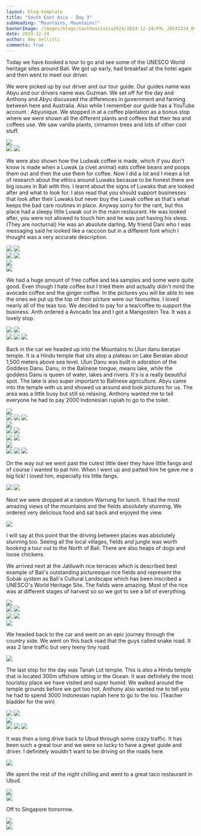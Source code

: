 ```yaml
---
layout: blog-template
title: "South East Asia - Day 3"
subHeading: "Mountains, Mountains!"
bannerImage: /images/blogs/southeastasia2024/2024-12-24/PXL_20241224_042133782.MP.jpg_compressed.JPEG
date: 2024-12-24
author: Amy Sellitti
comments: true
---
```

Today we have booked a tour to go and see some of the UNESCO World heritage sites around Bali. We got up early, had breakfast at the hotel again and then went to meet our driver. 

We were picked up by our driver and our tour guide. Our guides name was Abyu and our drivers name was Guzman. We set off for the day and Anthony and Abyu discussed the differences in government and farming between here and Australia.  Also while I remember our guide has a YouTube account : Abyunique. We stopped in at a coffee plantation as a bonus stop where we were shown all the different plants and coffees that their tea and coffees use. We saw vanilla plants, cinnamon trees and lots of other cool stuff. 

<div class="center-image"><img src="http://photos-2.asapadventures.com/blogs/2024southeastasia/2024-12-24/PXL_20241224_022156879.jpg_compressed.JPEG"/></div>
<div class="grid-2c">
  <img src="http://photos-2.asapadventures.com/blogs/2024southeastasia/2024-12-24/PXL_20241224_025555466.jpg_compressed.JPEG"/>
  <img src="http://photos-2.asapadventures.com/blogs/2024southeastasia/2024-12-24/PXL_20241224_025617845.jpg_compressed.JPEG"/>
</div>

We were also shown how the Ludwak coffee is made, which if you don't know is made when a Luwak (a civet animal) eats coffee beans and poops them out and then the use them for coffee. Now I did a lot and I mean a lot of research about the ethics around Luwaks because to be honest there are big issues in Bali with this. I learnt about the signs of Luwaks that are looked after and what to look for. I also read that you should support businesses that look after their Luwaks but never buy the Luwak coffee as that's what keeps the bad care routines in place. Anyway sorry for the rant, but this place had a sleepy little Luwak out in the main restaurant. He was looked after, you were not allowed to touch him and he was just having his sleep. (They are nocturnal) He was an absolute darling. My friend Dani who I was messaging said he looked like a raccoon but in a different font which I thought was a very accurate description.

<div class="grid-2c">
  <img src="http://photos-2.asapadventures.com/blogs/2024southeastasia/2024-12-24/PXL_20241224_025843922.jpg_compressed.JPEG"/>
  <img src="http://photos-2.asapadventures.com/blogs/2024southeastasia/2024-12-24/PXL_20241224_025858634.MP.jpg_compressed.JPEG"/>
</div>
<div class="grid-2c">
  <img src="http://photos-2.asapadventures.com/blogs/2024southeastasia/2024-12-24/PXL_20241224_025942042.jpg_compressed.JPEG"/>
  <img src="http://photos-2.asapadventures.com/blogs/2024southeastasia/2024-12-24/PXL_20241224_030114386.jpg_compressed.JPEG"/>
</div>
<div class="center-image"><img src="http://photos-2.asapadventures.com/blogs/2024southeastasia/2024-12-24/PXL_20241224_033608609.jpg_compressed.JPEG"/></div>
<div class="center-image"><img src="http://photos-2.asapadventures.com/blogs/2024southeastasia/2024-12-24/PXL_20241224_030746397.jpg_compressed.JPEG"/></div>

We had a huge amount of free coffee and tea samples and some were quite good. Even though I hate coffee but I tried them and actually didn't mind the avocado coffee and the ginger coffee.  In the pictures you will be able to see the ones we put up the top of their picture were our favourites. I loved nearly all of the teas too. We decided to pay for a tea/coffee to support the business. Anth ordered a Avocado tea and I got a Mangostein Tea. It was a lovely stop.

<div class="grid-2c">
  <img src="http://photos-2.asapadventures.com/blogs/2024southeastasia/2024-12-24/PXL_20241224_031424446.jpg_compressed.JPEG"/>
  <img src="http://photos-2.asapadventures.com/blogs/2024southeastasia/2024-12-24/PXL_20241224_032113124.jpg_compressed.JPEG"/>
</div>
<div class="grid-1l-2w">
  <img src="http://photos-2.asapadventures.com/blogs/2024southeastasia/2024-12-24/PXL_20241224_031559620.jpg_compressed.JPEG"/>
  <img src="http://photos-2.asapadventures.com/blogs/2024southeastasia/2024-12-24/PXL_20241224_032836575.jpg_compressed.JPEG"/>
  <img src="http://photos-2.asapadventures.com/blogs/2024southeastasia/2024-12-24/PXL_20241224_032006240.jpg_compressed.JPEG"/>
</div>

Back in the car we headed up into the Mountains to Ulun danu beratan temple. It  is a Hindu temple that sits atop a plateau on Lake Beratan about 1,500 meters above sea level. 
Ulun Danu was built in adoration of the Goddess Danu. Danu, in the Balinese tongue, means lake, while the goddess Danu is queen of water, lakes and rivers. It's is a really beautiful spot. The lake is also super important to Balinese agriculture. Abyu came into the temple with us and showed us around and took pictures for us. The area was a little busy but still so relaxing. Anthony wanted me to tell everyone he had to pay 2000 Indonesian rupiah to go to the toilet. 

<div class="center-image"><img src="http://photos-2.asapadventures.com/blogs/2024southeastasia/2024-12-24/PXL_20241224_035854243.jpg_compressed.JPEG"/></div>
<div class="grid-3c">
  <img src="http://photos-2.asapadventures.com/blogs/2024southeastasia/2024-12-24/PXL_20241224_041505044.jpg_compressed.JPEG"/>
  <img src="http://photos-2.asapadventures.com/blogs/2024southeastasia/2024-12-24/PXL_20241224_041554977.jpg_compressed.JPEG"/>
  <img src="http://photos-2.asapadventures.com/blogs/2024southeastasia/2024-12-24/PXL_20241224_041759909.jpg_compressed.JPEG"/>
</div>
<div class="center-image"><img src="http://photos-2.asapadventures.com/blogs/2024southeastasia/2024-12-24/PXL_20241224_042133782.MP.jpg_compressed.JPEG"/></div>
<div class="grid-2c">
  <img src="http://photos-2.asapadventures.com/blogs/2024southeastasia/2024-12-24/PXL_20241224_041951563.jpg_compressed.JPEG"/>
  <img src="http://photos-2.asapadventures.com/blogs/2024southeastasia/2024-12-24/PXL_20241224_042116881.MP.jpg_compressed.JPEG"/>
</div>
<div class="grid-2c">
  <img src="http://photos-2.asapadventures.com/blogs/2024southeastasia/2024-12-24/PXL_20241224_042212788.MP.jpg_compressed.JPEG"/>
  <img src="http://photos-2.asapadventures.com/blogs/2024southeastasia/2024-12-24/PXL_20241224_042508707.MP.jpg_compressed.JPEG"/>
</div>
<div class="center-image"><img src="http://photos-2.asapadventures.com/blogs/2024southeastasia/2024-12-24/PXL_20241224_042422279.jpg_compressed.JPEG"/></div>
<div class="grid-3c">
  <img src="http://photos-2.asapadventures.com/blogs/2024southeastasia/2024-12-24/PXL_20241224_042936981.jpg_compressed.JPEG"/>
  <img src="http://photos-2.asapadventures.com/blogs/2024southeastasia/2024-12-24/PXL_20241224_042812105.jpg_compressed.JPEG"/>
  <img src="http://photos-2.asapadventures.com/blogs/2024southeastasia/2024-12-24/PXL_20241224_042956629.jpg_compressed.JPEG"/>
</div>

On the way out we went past the cutest little deer they have little fangs and of course I wanted to pat him. When I went up and patted him he gave me a big lick! I loved him, especially his little fangs.

<div class="grid-2c">
  <img src="http://photos-2.asapadventures.com/blogs/2024southeastasia/2024-12-24/PXL_20241224_043910427.jpg_compressed.JPEG"/>
  <img src="http://photos-2.asapadventures.com/blogs/2024southeastasia/2024-12-24/PXL_20241224_043921807.jpg_compressed.JPEG"/>
</div>

Next we were dropped at a random Warrung for lunch. It had the most amazing views of the mountains and the fields absolutely stunning. We ordered very delicious food and sat back and enjoyed the view. 

<div class="center-image"><img src="http://photos-2.asapadventures.com/blogs/2024southeastasia/2024-12-24/PXL_20241224_050453740.jpg_compressed.JPEG"/></div>

I will say at this point that the driving between places was absolutely stunning too. Seeing all the local villages, fields and jungle was worth booking a tour out to the North of Bali. There are also heaps of dogs and loose chickens.

We arrived next at the Jatiluwih rice terraces which is described best example of Bali's outstanding picturesque rice fields and represent the Subak system as Bali's Cultural Landscape which has been inscribed a UNESCO's World Heritage Site. The fields were amazing. Most of the rice was at different stages of harvest so so we got to see a bit of everything. 

<div class="center-image"><img src="http://photos-2.asapadventures.com/blogs/2024southeastasia/2024-12-24/PXL_20241224_062229216.PANO.jpg_compressed.JPEG"/></div>
<div class="grid-2c">
  <img src="http://photos-2.asapadventures.com/blogs/2024southeastasia/2024-12-24/PXL_20241224_062455745.jpg_compressed.JPEG"/>
  <img src="http://photos-2.asapadventures.com/blogs/2024southeastasia/2024-12-24/PXL_20241224_062822512.jpg_compressed.JPEG"/>
</div>
<div class="grid-2c">
  <img src="http://photos-2.asapadventures.com/blogs/2024southeastasia/2024-12-24/PXL_20241224_062828007.jpg_compressed.JPEG"/>
  <img src="http://photos-2.asapadventures.com/blogs/2024southeastasia/2024-12-24/PXL_20241224_063156634.PANO.jpg_compressed.JPEG"/>
</div>
<div class="center-image"><img src="http://photos-2.asapadventures.com/blogs/2024southeastasia/2024-12-24/PXL_20241224_063316605.jpg_compressed.JPEG"/></div>

We headed back to the car and went on an epic journey through the country side. We went on this back road that the guys called snake road. It was 2 lane traffic but very teeny tiny road. 

<div class="center-image"><img src="http://photos-2.asapadventures.com/blogs/2024southeastasia/2024-12-24/PXL_20241224_065111759.jpg_compressed.JPEG"/></div>

The last stop for the day was Tanah Lot temple. This is also a Hindu temple that is located 300m offshore sitting in the Ocean. It was definitely the most touristsy place we have visited and super humid. We walked around the temple grounds before we got too hot. Anthony also wanted me to tell you he had to spend 3000 Indonesian rupiah here to go to the loo. (Teacher bladder for the win)

<div class="grid-2c">
  <img src="http://photos-2.asapadventures.com/blogs/2024southeastasia/2024-12-24/PXL_20241224_075429635.jpg_compressed.JPEG"/>
  <img src="http://photos-2.asapadventures.com/blogs/2024southeastasia/2024-12-24/PXL_20241224_075436678.jpg_compressed.JPEG"/>
</div>
<div class="center-image"><img src="http://photos-2.asapadventures.com/blogs/2024southeastasia/2024-12-24/PXL_20241224_080544174.MP.jpg_compressed.JPEG"/></div>
<div class="grid-3c">
  <img src="http://photos-2.asapadventures.com/blogs/2024southeastasia/2024-12-24/PXL_20241224_075557490.MP.jpg_compressed.JPEG"/>
  <img src="http://photos-2.asapadventures.com/blogs/2024southeastasia/2024-12-24/PXL_20241224_080032907.MP.jpg_compressed.JPEG"/>
  <img src="http://photos-2.asapadventures.com/blogs/2024southeastasia/2024-12-24/PXL_20241224_080440903.MP.jpg_compressed.JPEG"/>
</div>


It was then a long drive back to Ubud through some crazy traffic.  It has been such a great tour and we were so lucky to have a great guide and driver. I definitely wouldn't want to be driving on the roads here.

<div class="center-image"><img src="http://photos-2.asapadventures.com/blogs/2024southeastasia/2024-12-24/PXL_20241224_084139233.jpg_compressed.JPEG"/></div>

We spent the rest of the night chilling and went to a great taco restaurant in Ubud.

<div class="center-image"><img src="http://photos-2.asapadventures.com/blogs/2024southeastasia/2024-12-24/PXL_20241224_105408110.jpg_compressed.JPEG"/></div>
<div class="center-image"><img src="http://photos-2.asapadventures.com/blogs/2024southeastasia/2024-12-24/PXL_20241224_105411738.jpg_compressed.JPEG"/></div>

Off to Singapore tomorrow.

<div class="center-image"><img src="http://photos-2.asapadventures.com/blogs/2024southeastasia/2024-12-24/PXL_20241224_045915195.MP.jpg_compressed.JPEG"/></div>
<div class="center-image"><img src="http://photos-2.asapadventures.com/blogs/2024southeastasia/2024-12-24/PXL_20241224_063318853.jpg_compressed.JPEG"/></div>